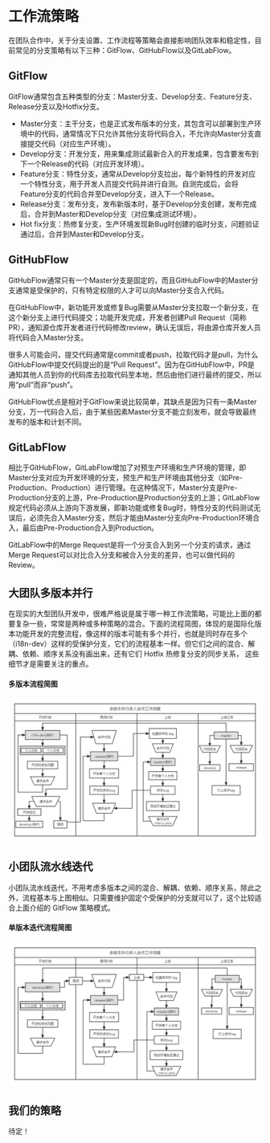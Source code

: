 # 工作流策略

在团队合作中，关于分支设置、工作流程等策略会直接影响团队效率和稳定性，目前常见的分支策略有以下三种：GitFlow、GitHubFlow以及GitLabFlow。

## GitFlow

GitFlow通常包含五种类型的分支：Master分支、Develop分支、Feature分支、Release分支以及Hotfix分支。

- Master分支：主干分支，也是正式发布版本的分支，其包含可以部署到生产环境中的代码，通常情况下只允许其他分支将代码合入，不允许向Master分支直接提交代码（对应生产环境）。
- Develop分支：开发分支，用来集成测试最新合入的开发成果，包含要发布到下一个Release的代码（对应开发环境）。
- Feature分支：特性分支，通常从Develop分支拉出，每个新特性的开发对应一个特性分支，用于开发人员提交代码并进行自测。自测完成后，会将Feature分支的代码合并至Develop分支，进入下一个Release。
- Release分支：发布分支，发布新版本时，基于Develop分支创建，发布完成后，合并到Master和Develop分支（对应集成测试环境）。
- Hot fix分支：热修复分支，生产环境发现新Bug时创建的临时分支，问题验证通过后，合并到Master和Develop分支。

## GitHubFlow

GitHubFlow通常只有一个Master分支是固定的，而且GitHubFlow中的Master分支通常是受保护的，只有特定权限的人才可以向Master分支合入代码。

在GitHubFlow中，新功能开发或修复Bug需要从Master分支拉取一个新分支，在这个新分支上进行代码提交；功能开发完成，开发者创建Pull Request（简称PR），通知源仓库开发者进行代码修改review，确认无误后，将由源仓库开发人员将代码合入Master分支。

很多人可能会问，提交代码通常是commit或者push，拉取代码才是pull，为什么GitHubFlow中提交代码提出的是“Pull Request”。因为在GitHubFlow中，PR是通知其他人员到你的代码库去拉取代码至本地，然后由他们进行最终的提交，所以用“pull”而非“push”。

GitHubFlow优点是相对于GitFlow来说比较简单，其缺点是因为只有一条Master分支，万一代码合入后，由于某些因素Master分支不能立刻发布，就会导致最终发布的版本和计划不同。

## GitLabFlow

相比于GitHubFlow，GitLabFlow增加了对预生产环境和生产环境的管理，即Master分支对应为开发环境的分支，预生产和生产环境由其他分支（如Pre-Production、Production）进行管理。在这种情况下，Master分支是Pre-Production分支的上游，Pre-Production是Production分支的上游；GitLabFlow规定代码必须从上游向下游发展，即新功能或修复Bug时，特性分支的代码测试无误后，必须先合入Master分支，然后才能由Master分支向Pre-Production环境合入，最后由Pre-Production合入到Production。

GitLabFlow中的Merge Request是将一个分支合入到另一个分支的请求，通过Merge Request可以对比合入分支和被合入分支的差异，也可以做代码的Review。

## 大团队多版本并行

在现实的大型团队开发中，很难严格说是属于哪一种工作流策略，可能比上面的都要复杂一些，常常是两种或多种策略的混合。下面的流程简图，体现的是国际化版本功能开发的完整流程，像这样的版本可能有多个并行，也就是同时存在多个（i18n-dev）这样的受保护分支，它们的流程基本一样。但它们之间的混合、解耦、依赖、顺序关系没有画出来，还有它们 Hotfix 热修复分支的同步关系， 这些细节才是需要关注的重点。

#### 多版本流程简图

![Image](../images/flow.png)

## 小团队流水线迭代

小团队流水线迭代，不用考虑多版本之间的混合、解耦、依赖、顺序关系，除此之外，流程基本与上图相似。只需要维护固定个受保护的分支就可以了，这个比较适合上面介绍的 GitFlow 策略模式。

#### 单版本迭代流程简图

![Image](../images/flow2.png)

## 我们的策略

待定！